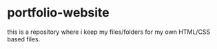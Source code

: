 # portfolio-website
this is a repository where i keep my files/folders for my own HTML/CSS based files. 
